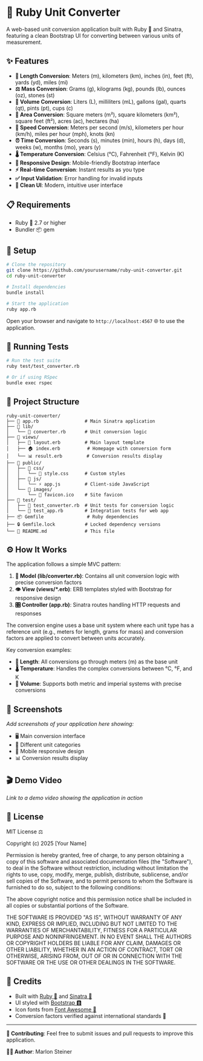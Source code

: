 # 🔄 Ruby Unit Converter

A web-based unit conversion application built with Ruby 💎 and Sinatra, featuring a clean Bootstrap UI for converting between various units of measurement.

## ✨ Features

- **📏 Length Conversion**: Meters (m), kilometers (km), inches (in), feet (ft), yards (yd), miles (mi)
- **⚖️ Mass Conversion**: Grams (g), kilograms (kg), pounds (lb), ounces (oz), stones (st)
- **🧪 Volume Conversion**: Liters (L), milliliters (mL), gallons (gal), quarts (qt), pints (pt), cups (c)
- **📐 Area Conversion**: Square meters (m²), square kilometers (km²), square feet (ft²), acres (ac), hectares (ha)
- **🚀 Speed Conversion**: Meters per second (m/s), kilometers per hour (km/h), miles per hour (mph), knots (kn)
- **⏰ Time Conversion**: Seconds (s), minutes (min), hours (h), days (d), weeks (w), months (mo), years (y)
- **🌡️ Temperature Conversion**: Celsius (°C), Fahrenheit (°F), Kelvin (K)
- **📱 Responsive Design**: Mobile-friendly Bootstrap interface
- **⚡ Real-time Conversion**: Instant results as you type
- **✅ Input Validation**: Error handling for invalid inputs
- **🎨 Clean UI**: Modern, intuitive user interface

## 📋 Requirements

- Ruby 💎 2.7 or higher
- Bundler 📦 gem

## 🚀 Setup

```bash
# Clone the repository
git clone https://github.com/yourusername/ruby-unit-converter.git
cd ruby-unit-converter

# Install dependencies
bundle install

# Start the application
ruby app.rb
```

Open your browser and navigate to `http://localhost:4567` 🌐 to use the application.

## 🧪 Running Tests

```bash
# Run the test suite
ruby test/test_converter.rb

# Or if using RSpec
bundle exec rspec
```

## 📁 Project Structure

```
ruby-unit-converter/
├── 📄 app.rb                 # Main Sinatra application
├── 📂 lib/
│   └── 🔧 converter.rb       # Unit conversion logic
├── 📂 views/
│   ├── 🎨 layout.erb         # Main layout template
│   ├── 🏠 index.erb          # Homepage with conversion form
│   └── 📊 result.erb         # Conversion results display
├── 📂 public/
│   ├── 📂 css/
│   │   └── 🎨 style.css      # Custom styles
│   ├── 📂 js/
│   │   └── ⚡ app.js         # Client-side JavaScript
│   └── 📂 images/
│       └── 🔖 favicon.ico    # Site favicon
├── 📂 test/
│   ├── 🧪 test_converter.rb  # Unit tests for conversion logic
│   └── 🧪 test_app.rb        # Integration tests for web app
├── 📦 Gemfile                # Ruby dependencies
├── 🔒 Gemfile.lock           # Locked dependency versions
└── 📖 README.md              # This file
```

## ⚙️ How It Works

The application follows a simple MVC pattern:

1. **🧠 Model (lib/converter.rb)**: Contains all unit conversion logic with precise conversion factors
2. **👁️ View (views/*.erb)**: ERB templates styled with Bootstrap for responsive design
3. **🎛️ Controller (app.rb)**: Sinatra routes handling HTTP requests and responses

The conversion engine uses a base unit system where each unit type has a reference unit (e.g., meters for length, grams for mass) and conversion factors are applied to convert between units accurately.

Key conversion examples:
- **📏 Length**: All conversions go through meters (m) as the base unit
- **🌡️ Temperature**: Handles the complex conversions between °C, °F, and K
- **🧪 Volume**: Supports both metric and imperial systems with precise conversions

## 📸 Screenshots

*Add screenshots of your application here showing:*
- 🖥️ Main conversion interface
- 📱 Different unit categories
- 📲 Mobile responsive design
- 📊 Conversion results display

## 🎬 Demo Video

*Link to a demo video showing the application in action*

## 📄 License

MIT License ⚖️

Copyright (c) 2025 [Your Name]

Permission is hereby granted, free of charge, to any person obtaining a copy
of this software and associated documentation files (the "Software"), to deal
in the Software without restriction, including without limitation the rights
to use, copy, modify, merge, publish, distribute, sublicense, and/or sell
copies of the Software, and to permit persons to whom the Software is
furnished to do so, subject to the following conditions:

The above copyright notice and this permission notice shall be included in all
copies or substantial portions of the Software.

THE SOFTWARE IS PROVIDED "AS IS", WITHOUT WARRANTY OF ANY KIND, EXPRESS OR
IMPLIED, INCLUDING BUT NOT LIMITED TO THE WARRANTIES OF MERCHANTABILITY,
FITNESS FOR A PARTICULAR PURPOSE AND NONINFRINGEMENT. IN NO EVENT SHALL THE
AUTHORS OR COPYRIGHT HOLDERS BE LIABLE FOR ANY CLAIM, DAMAGES OR OTHER
LIABILITY, WHETHER IN AN ACTION OF CONTRACT, TORT OR OTHERWISE, ARISING FROM,
OUT OF OR IN CONNECTION WITH THE SOFTWARE OR THE USE OR OTHER DEALINGS IN THE
SOFTWARE.

## 🙏 Credits

- Built with [Ruby 💎](https://www.ruby-lang.org/) and [Sinatra 🎤](http://sinatrarb.com/)
- UI styled with [Bootstrap 🅱️](https://getbootstrap.com/)
- Icon fonts from [Font Awesome 🎨](https://fontawesome.com/)
- Conversion factors verified against international standards 📏

---

**🤝 Contributing**: Feel free to submit issues and pull requests to improve this application.

**👨‍💻 Author**: Marlon Steiner
